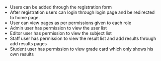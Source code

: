 * Users can be added through the registration form
* After registration users can login through login page and be redirected to home page.
* User can view pages as per permissions given to each role
* Admin user has permission to view the user list
* Editor user has permission to view the subject list
* Staff user has permission to view the result list and add results through add results pages
* Student user has permission to view grade card which only shows his own results
